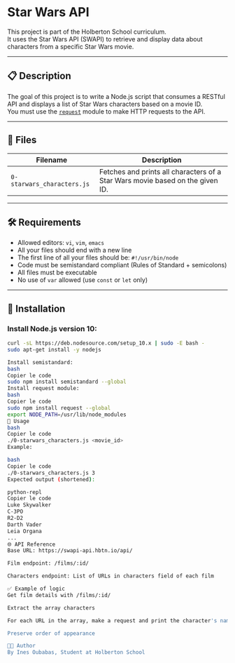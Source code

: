 # Star Wars API

This project is part of the Holberton School curriculum.  
It uses the Star Wars API (SWAPI) to retrieve and display data about characters from a specific Star Wars movie.

---

## 📋 Description

The goal of this project is to write a Node.js script that consumes a RESTful API and displays a list of Star Wars characters based on a movie ID.  
You must use the [`request`](https://www.npmjs.com/package/request) module to make HTTP requests to the API.

---

## 📁 Files

| Filename                   | Description                                     |
|---------------------------|-------------------------------------------------|
| `0-starwars_characters.js` | Fetches and prints all characters of a Star Wars movie based on the given ID. |

---

## 🛠️ Requirements

- Allowed editors: `vi`, `vim`, `emacs`
- All your files should end with a new line
- The first line of all your files should be: `#!/usr/bin/node`
- Code must be semistandard compliant (Rules of Standard + semicolons)
- All files must be executable
- No use of `var` allowed (use `const` or `let` only)

---

## 🚀 Installation

### Install Node.js version 10:
```bash
curl -sL https://deb.nodesource.com/setup_10.x | sudo -E bash -
sudo apt-get install -y nodejs

Install semistandard:
bash
Copier le code
sudo npm install semistandard --global
Install request module:
bash
Copier le code
sudo npm install request --global
export NODE_PATH=/usr/lib/node_modules
📌 Usage
bash
Copier le code
./0-starwars_characters.js <movie_id>
Example:

bash
Copier le code
./0-starwars_characters.js 3
Expected output (shortened):

python-repl
Copier le code
Luke Skywalker
C-3PO
R2-D2
Darth Vader
Leia Organa
...
🌐 API Reference
Base URL: https://swapi-api.hbtn.io/api/

Film endpoint: /films/:id/

Characters endpoint: List of URLs in characters field of each film

✅ Example of logic
Get film details with /films/:id/

Extract the array characters

For each URL in the array, make a request and print the character's name

Preserve order of appearance

👩‍💻 Author
By Ines Oubabas, Student at Holberton School
